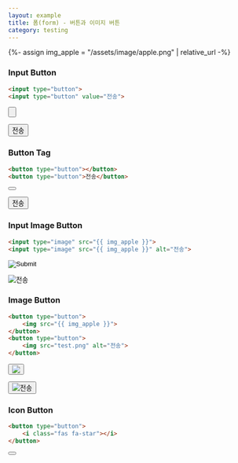 ```yaml
---
layout: example
title: 폼(form) - 버튼과 이미지 버튼
category: testing
---
```


{%- assign img_apple = "/assets/image/apple.png" | relative_url -%}

### Input Button

```html
<input type="button">
<input type="button" value="전송">
```
<p><input type="button"></p>
<p><input type="button" value="전송"></p>

### Button Tag

```html
<button type="button"></button>
<button type="button">전송</button>
```
<p><button type="button"></button></p>
<p><button type="button">전송</button></p>

### Input Image Button

```html
<input type="image" src="{{ img_apple }}">
<input type="image" src="{{ img_apple }}" alt="전송">
```
<p><input type="image" src="{{ img_apple }}"></p>
<p><input type="image" src="{{ img_apple }}" alt="전송"></p>

### Image Button

```html
<button type="button">
	<img src="{{ img_apple }}">
</button>
<button type="button">
	<img src="test.png" alt="전송">
</button>
```
<p><button type="button">
	<img src="{{ img_apple }}">
</button></p>
<p><button type="button">
	<img src="{{ img_apple }}" alt="전송">
</button></p>

### Icon Button

```html
<button type="button">
	<i class="fas fa-star"></i>
</button>
```
<p><button type="button">
	<i class="fas fa-star"></i>
</button></p>